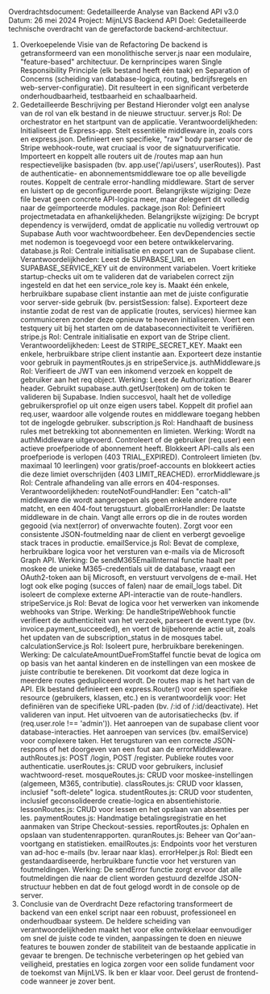 Overdrachtsdocument: Gedetailleerde Analyse van Backend API v3.0
Datum: 26 mei 2024
Project: MijnLVS Backend API
Doel: Gedetailleerde technische overdracht van de gerefactorde backend-architectuur.
1. Overkoepelende Visie van de Refactoring
De backend is getransformeerd van een monolithische server.js naar een modulaire, "feature-based" architectuur. De kernprincipes waren Single Responsibility Principle (elk bestand heeft één taak) en Separation of Concerns (scheiding van database-logica, routing, bedrijfsregels en web-server-configuratie). Dit resulteert in een significant verbeterde onderhoudbaarheid, testbaarheid en schaalbaarheid.
2. Gedetailleerde Beschrijving per Bestand
Hieronder volgt een analyse van de rol van elk bestand in de nieuwe structuur.
server.js
Rol: De orchestrator en het startpunt van de applicatie.
Verantwoordelijkheden:
Initialiseert de Express-app.
Stelt essentiële middleware in, zoals cors en express.json.
Definieert een specifieke, "raw" body parser voor de Stripe webhook-route, wat cruciaal is voor de signatuurverificatie.
Importeert en koppelt alle routers uit de /routes map aan hun respectievelijke basispaden (bv. app.use('/api/users', userRoutes)).
Past de authenticatie- en abonnementsmiddleware toe op alle beveiligde routes.
Koppelt de centrale error-handling middleware.
Start de server en luistert op de geconfigureerde poort.
Belangrijkste wijziging: Deze file bevat geen concrete API-logica meer, maar delegeert dit volledig naar de geïmporteerde modules.
package.json
Rol: Definieert projectmetadata en afhankelijkheden.
Belangrijkste wijziging: De bcrypt dependency is verwijderd, omdat de applicatie nu volledig vertrouwt op Supabase Auth voor wachtwoordbeheer. Een devDependencies sectie met nodemon is toegevoegd voor een betere ontwikkelervaring.
database.js
Rol: Centrale initialisatie en export van de Supabase client.
Verantwoordelijkheden:
Leest de SUPABASE_URL en SUPABASE_SERVICE_KEY uit de environment variabelen.
Voert kritieke startup-checks uit om te valideren dat de variabelen correct zijn ingesteld en dat het een service_role key is.
Maakt één enkele, herbruikbare supabase client instantie aan met de juiste configuratie voor server-side gebruik (bv. persistSession: false).
Exporteert deze instantie zodat de rest van de applicatie (routes, services) hiermee kan communiceren zonder deze opnieuw te hoeven initialiseren.
Voert een testquery uit bij het starten om de databaseconnectiviteit te verifiëren.
stripe.js
Rol: Centrale initialisatie en export van de Stripe client.
Verantwoordelijkheden:
Leest de STRIPE_SECRET_KEY.
Maakt een enkele, herbruikbare stripe client instantie aan.
Exporteert deze instantie voor gebruik in paymentRoutes.js en stripeService.js.
authMiddleware.js
Rol: Verifieert de JWT van een inkomend verzoek en koppelt de gebruiker aan het req object.
Werking:
Leest de Authorization: Bearer <token> header.
Gebruikt supabase.auth.getUser(token) om de token te valideren bij Supabase.
Indien succesvol, haalt het de volledige gebruikersprofiel op uit onze eigen users tabel.
Koppelt dit profiel aan req.user, waardoor alle volgende routes en middleware toegang hebben tot de ingelogde gebruiker.
subscription.js
Rol: Handhaaft de business rules met betrekking tot abonnementen en limieten.
Werking:
Wordt na authMiddleware uitgevoerd.
Controleert of de gebruiker (req.user) een actieve proefperiode of abonnement heeft.
Blokkeert API-calls als een proefperiode is verlopen (403 TRIAL_EXPIRED).
Controleert limieten (bv. maximaal 10 leerlingen) voor gratis/proef-accounts en blokkeert acties die deze limiet overschrijden (403 LIMIT_REACHED).
errorMiddleware.js
Rol: Centrale afhandeling van alle errors en 404-responses.
Verantwoordelijkheden:
routeNotFoundHandler: Een "catch-all" middleware die wordt aangeroepen als geen enkele andere route matcht, en een 404-fout terugstuurt.
globalErrorHandler: De laatste middleware in de chain. Vangt alle errors op die in de routes worden gegooid (via next(error) of onverwachte fouten). Zorgt voor een consistente JSON-foutmelding naar de client en verbergt gevoelige stack traces in productie.
emailService.js
Rol: Bevat de complexe, herbruikbare logica voor het versturen van e-mails via de Microsoft Graph API.
Werking: De sendM365EmailInternal functie haalt per moskee de unieke M365-credentials uit de database, vraagt een OAuth2-token aan bij Microsoft, en verstuurt vervolgens de e-mail. Het logt ook elke poging (succes of falen) naar de email_logs tabel. Dit isoleert de complexe externe API-interactie van de route-handlers.
stripeService.js
Rol: Bevat de logica voor het verwerken van inkomende webhooks van Stripe.
Werking: De handleStripeWebhook functie verifieert de authenticiteit van het verzoek, parseert de event.type (bv. invoice.payment_succeeded), en voert de bijbehorende actie uit, zoals het updaten van de subscription_status in de mosques tabel.
calculationService.js
Rol: Isoleert pure, herbruikbare berekeningen.
Werking: De calculateAmountDueFromStaffel functie bevat de logica om op basis van het aantal kinderen en de instellingen van een moskee de juiste contributie te berekenen. Dit voorkomt dat deze logica in meerdere routes gedupliceerd wordt.
De routes map is het hart van de API. Elk bestand definieert een express.Router() voor een specifieke resource (gebruikers, klassen, etc.) en is verantwoordelijk voor:
Het definiëren van de specifieke URL-paden (bv. /:id of /:id/deactivate).
Het valideren van input.
Het uitvoeren van de autorisatiechecks (bv. if (req.user.role !== 'admin')).
Het aanroepen van de supabase client voor database-interacties.
Het aanroepen van services (bv. emailService) voor complexere taken.
Het terugsturen van een correcte JSON-respons of het doorgeven van een fout aan de errorMiddleware.
authRoutes.js: POST /login, POST /register. Publieke routes voor authenticatie.
userRoutes.js: CRUD voor gebruikers, inclusief wachtwoord-reset.
mosqueRoutes.js: CRUD voor moskee-instellingen (algemeen, M365, contributie).
classRoutes.js: CRUD voor klassen, inclusief "soft-delete" logica.
studentRoutes.js: CRUD voor studenten, inclusief geconsolideerde creatie-logica en absentiehistorie.
lessonRoutes.js: CRUD voor lessen en het opslaan van absenties per les.
paymentRoutes.js: Handmatige betalingsregistratie en het aanmaken van Stripe Checkout-sessies.
reportRoutes.js: Ophalen en opslaan van studentenrapporten.
quranRoutes.js: Beheer van Qor'aan-voortgang en statistieken.
emailRoutes.js: Endpoints voor het versturen van ad-hoc e-mails (bv. leraar naar klas).
errorHelper.js
Rol: Biedt een gestandaardiseerde, herbruikbare functie voor het versturen van foutmeldingen.
Werking: De sendError functie zorgt ervoor dat alle foutmeldingen die naar de client worden gestuurd dezelfde JSON-structuur hebben en dat de fout gelogd wordt in de console op de server.
5. Conclusie van de Overdracht
Deze refactoring transformeert de backend van een enkel script naar een robuust, professioneel en onderhoudbaar systeem. De heldere scheiding van verantwoordelijkheden maakt het voor elke ontwikkelaar eenvoudiger om snel de juiste code te vinden, aanpassingen te doen en nieuwe features te bouwen zonder de stabiliteit van de bestaande applicatie in gevaar te brengen.
De technische verbeteringen op het gebied van veiligheid, prestaties en logica zorgen voor een solide fundament voor de toekomst van MijnLVS.
Ik ben er klaar voor. Deel gerust de frontend-code wanneer je zover bent.